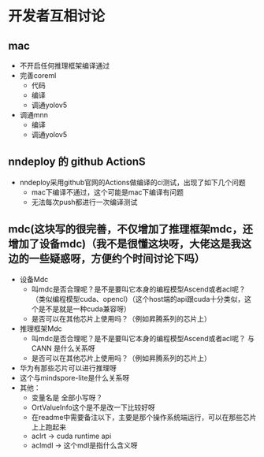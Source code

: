 # 开发者互相讨论

## mac
+ 不开启任何推理框架编译通过
+ 完善coreml
  + 代码
  + 编译
  + 调通yolov5
+ 调通mnn
  + 编译
  + 调通yolov5

## nndeploy 的 github ActionS
+ nndeploy采用github官网的Actions做编译的ci测试，出现了如下几个问题
  + mac下编译不通过，这个可能是mac下编译有问题
  + 无法每次push都进行一次编译测试

## mdc(这块写的很完善，不仅增加了推理框架mdc，还增加了设备mdc)（我不是很懂这块呀，大佬这是我这边的一些疑惑呀，方便约个时间讨论下吗）
+ 设备Mdc
  + 叫mdc是否合理呢？是不是要叫它本身的编程模型Ascend或者acl呢？（类似编程模型cuda、opencl）（这个host端的api跟cuda十分类似，这个是不是就是一种cuda兼容呀）
  + 是否可以在其他芯片上使用吗？（例如昇腾系列的芯片上）
+ 推理框架Mdc
  + 叫mdc是否合理呢？是不是要叫它本身的编程模型Ascend或者acl呢？ 与 CANN 是什么关系呀
  + 是否可以在其他芯片上使用吗？（例如昇腾系列的芯片上）
+ 华为有那些芯片可以进行推理呀
+ 这个与mindspore-lite是什么关系呀
+ 其他：
  + 变量名是 全部小写呀？
  + OrtValueInfo这个是不是改一下比较好呀
  + 在readme中需要备注以下，主要是那个操作系统端运行，可以在那些芯片上上跑起来
  + aclrt -> cuda runtime api
  + aclmdl -> 这个mdl是指什么含义呀